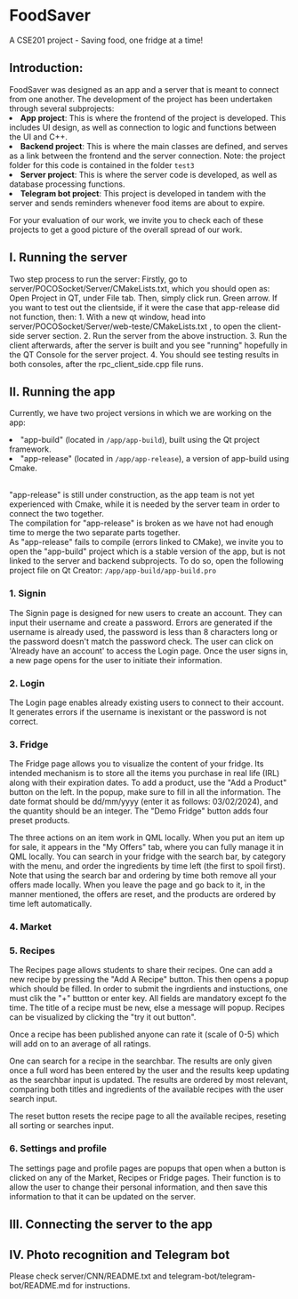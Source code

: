 <h1>FoodSaver</h1>
<p>A CSE201 project - Saving food, one fridge at a time!</p>

<h2>
Introduction:
</h2>
FoodSaver was designed as an app and a server that is meant to connect from one another. The development of the project has been undertaken through several subprojects:
<li><b>App project</b>: This is where the frontend of the project is developed. This includes UI design, as well as connection to logic and functions between the UI and C++.</li>
<li><b>Backend project</b>: This is where the main classes are defined, and serves as a link between the frontend and the server connection. Note: the project folder for this code is contained in the folder <code>test3</code></li>
<li><b>Server project</b>: This is where the server code is developed, as well as database processing functions.</li>
<li><b>Telegram bot project</b>: This project is developed in tandem with the server and sends reminders whenever food items are about to expire.</li>

<p>For your evaluation of our work, we invite you to check each of these projects to get a good picture of the overall spread of our work.</p>

<h2>I. Running the server</h2>
Two step process to run the server:
Firstly, go to server/POCOSocket/Server/CMakeLists.txt, which you should open as: Open Project in QT, under File tab. Then, simply click run. Green arrow.
If you want to test out the clientside, if it were the case that app-release did not function,
then:
1. With a new qt window, head into server/POCOSocket/Server/web-teste/CMakeLists.txt , to open the client-side server section.
2. Run the server from the above instruction.
3. Run the client afterwards, after the server is built and you see "running" hopefully in the QT Console for the server project.
4. You should see testing results in both consoles, after the rpc_client_side.cpp file runs.

<h2>II. Running the app</h2>

<p>Currently, we have two project versions in which we are working on the app:</p>

<li>"app-build" (located in <code>/app/app-build</code>), built using the Qt project framework.</li>
<li>"app-release" (located in <code>/app/app-release</code>), a version of app-build using Cmake.</li> <br>

<p>
"app-release" is still under construction, as the app team is not yet experienced with Cmake, while it is needed by the server team in order to connect the two together.
<br> The compilation for "app-release" is broken as we have not had enough time to merge the two separate parts together. 
<br> As "app-release" fails to compile (errors linked to CMake), we invite you to open the "app-build" project which is a stable version of the app, but is not linked to the server and backend subprojects. To do so, open the following project file on Qt Creator: <code>/app/app-build/app-build.pro</code>
</p>

<h3>
1. Signin
</h3>
<p>The Signin page is designed for new users to create an account. They can input their username and create a password. Errors are generated if the username is already used, the password is less than 8 characters long or the password doesn't match the password check. The user can click on 'Already have an account' to access the Login page. Once the user signs in, a new page opens for the user to initiate their information.</p>

<h3>2. Login </h3>

   The Login page enables already existing users to connect to their account. It            generates errors if the username is inexistant or the password is not correct.

<h3>3. Fridge</h3>

<p>The Fridge page allows you to visualize the content of your fridge. Its intended mechanism is to store all the items you purchase in real life (IRL) along with their expiration dates. To add a product, use the "Add a Product" button on the left. In the popup, make sure to fill in all the information. The date format should be dd/mm/yyyy (enter it as follows: 03/02/2024), and the quantity should be an integer. The "Demo Fridge" button adds four preset products.
<br>
   
The three actions on an item work in QML locally. When you put an item up for sale, it appears in the "My Offers" tab, where you can fully manage it in QML locally. You can search in your fridge with the search bar, by category with the menu, and order the ingredients by time left (the first to spoil first). Note that using the search bar and ordering by time both remove all your offers made locally. When you leave the page and go back to it, in the manner mentioned, the offers are reset, and the products are ordered by time left automatically.</p>

<h3>4. Market</h3>

<h3>5. Recipes</h3>
<p>The Recipes page allows students to share their recipes. One can add a new recipe by pressing the "Add A Recipe" button. This then opens a popup which should be filled. In order to submit the ingrdients and instuctions, one must clik the "+" buttton or enter key. All fields are mandatory except fo the time. The title of a recipe must be new, else a message will popup. Recipes can be visualized by clicking the "try it out button".

Once a recipe has been published anyone can rate it (scale of 0-5) which will add on to an average of all ratings. 

One can search for a recipe in the searchbar. The results are only given once a full word has been entered by the user and the results keep updating as the searchbar input is updated. The results are ordered by most relevant, comparing both titles and ingredients of the available recipes with the user search input.

The reset button resets the recipe page to all the available recipes, reseting all sorting or searches input.

<h3>6. Settings and profile</h3>
<p>The settings page and profile pages are popups that open when a button is clicked on any of the Market, Recipes or Fridge pages. Their function is to allow the user to change their personal information, and then save this information to that it can be updated on the server.</p>

<h2>III. Connecting the server to the app</h2>

<h2>IV. Photo recognition and Telegram bot</h2>
Please check server/CNN/README.txt and telegram-bot/telegram-bot/README.md for instructions.



